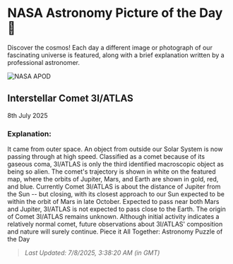 
  # NASA Astronomy Picture of the Day 🌌

  Discover the cosmos! Each day a different image or photograph of our fascinating universe is featured, along with a brief explanation written by a professional astronomer.

![NASA APOD](https://apod.nasa.gov/apod/image/2507/Interstellar3I_nasa_2913.jpg)

## Interstellar Comet 3I/ATLAS

8th July 2025

### Explanation: 

It came from outer space.  An object from outside our Solar System is now passing through at high speed. Classified as a comet because of its gaseous coma, 3I/ATLAS is only the third identified macroscopic object as being so alien. The comet's trajectory is shown in white on the featured map, where the orbits of Jupiter, Mars, and Earth are shown in gold, red, and blue. Currently Comet 3I/ATLAS is about the distance of Jupiter from the Sun -- but closing, with its closest approach to our Sun expected to be within the orbit of Mars in late October. Expected to pass near both Mars and Jupiter, 3I/ATLAS is not expected to pass close to the Earth.  The origin of Comet 3I/ATLAS remains unknown. Although initial activity indicates a relatively normal comet, future observations about 3I/ATLAS' composition and nature will surely continue.   Piece it All Together: Astronomy Puzzle of the Day

> _Last Updated: 7/8/2025, 3:38:20 AM (in GMT)_
